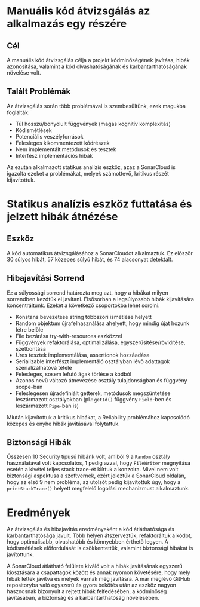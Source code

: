 # Manuális kód átvizsgálás az alkalmazás egy részére

## Cél
A manuális kód átvizsgálás célja a projekt kódminőségének javítása, hibák azonosítása, valamint a kód olvashatóságának és karbantarthatóságának növelése volt.

## Talált Problémák
Az átvizsgálás során több problémával is szembesültünk, ezek magukba foglalták:

- Túl hosszú/bonyolult függvények (magas kognitív komplexitás)
- Kódismétlések
- Potenciális veszélyforrások
- Felesleges kikommentezett kódrészek
- Nem implementált metódusok és tesztek
- Interfész implementációs hibák

Az ezután alkalmazott statikus analízis eszköz, azaz a SonarCloud is igazolta ezeket a problémákat, melyek számottevő, kritikus részét kijavítottuk.

# Statikus analízis eszköz futtatása és jelzett hibák átnézése

## Eszköz
A kód automatikus átvizsgálásához a SonarCloudot alkalmaztuk. Ez először 30 súlyos hibát, 57 közepes súlyú hibát, és 74 alacsonyat detektált.

## Hibajavítási Sorrend
Ez a súlyossági sorrend határozta meg azt, hogy a hibákat milyen sorrendben kezdtük el javítani. Elsősorban a legsúlyosabb hibák kijavítására koncentráltunk. Ezeket a következő csoportokba lehet sorolni:

- Konstans bevezetése string többszöri ismétlése helyett
- Random objektum újrafelhasználása ahelyett, hogy mindig újat hozunk létre belőle
- File bezárása try-with-resources eszközzel
- Függvények refaktorálása, optimalizálása, egyszerűsítése/rövidítése, szétbontása
- Üres tesztek implementálása, assertionok hozzáadása
- Serializable interfészt implementáló osztályban lévő adattagok szerializálhatóvá tétele
- Felesleges, sosem lefutó ágak törlése a kódból
- Azonos nevű változó átnevezése osztály tulajdonságban és függvény scope-ban
- Feleslegesen újradefiniált getterek, metódusok megszüntetése leszármazott osztályokban (pl.: `getId()` függvény `Field`-ben és leszármazott `Pipe`-ban is)

Miután kijavítottuk a kritikus hibákat, a Reliability problémához kapcsolódó közepes és enyhe hibák javításával folytattuk.

## Biztonsági Hibák
Összesen 10 Security típusú hibánk volt, amiből 9 a `Random` osztály használatával volt kapcsolatos, 1 pedig azzal, hogy `FileWriter` megnyitása esetén a kivétel teljes stack trace-ét kiírtuk a konzolra. Mivel nem volt biztonsági aspektusa a szoftvernek, ezért jeleztük a SonarCloud oldalán, hogy az első 9 nem probléma, az utolsót pedig kijavítottuk úgy, hogy a `printStackTrace()` helyett megfelelő logolási mechanizmust alkalmaztunk.

# Eredmények
Az átvizsgálás és hibajavítás eredményeként a kód átláthatósága és karbantarthatósága javult. Több helyen átszerveztük, refaktoráltuk a kódot, hogy optimálisabb, olvashatóbb és könnyebben érthető legyen. A kódismétlések előfordulását is csökkentettük, valamint biztonsági hibákat is javítottunk.

A SonarCloud átlátható felülete kiváló volt a hibák javításának egyszerű kiosztására a csapattagok között és annak nyomon követésére, hogy mely hibák lettek javítva és melyek várnak még javításra. A már meglévő GitHub repositoryba való egyszerű és gyors bekötés után az eszköz nagyon hasznosnak bizonyult a rejtett hibák felfedésében, a kódminőség javításában, a biztonság és a karbantarthatóság növelésében.
